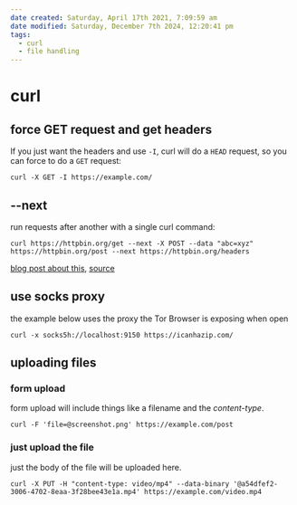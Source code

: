```yaml
---
date created: Saturday, April 17th 2021, 7:09:59 am
date modified: Saturday, December 7th 2024, 12:20:41 pm
tags:
  - curl
  - file handling
---
```


# curl

## force GET request and get headers

If you just want the headers and use `-I`, curl will do a `HEAD` request, so you can force to do a `GET` request:

```shell
curl -X GET -I https://example.com/
```

## --next

run requests after another with a single curl command:

```
curl https://httpbin.org/get --next -X POST --data "abc=xyz" https://httpbin.org/post --next https://httpbin.org/headers
```

[blog post about this](https://daniel.haxx.se/blog/2014/03/12/whats-next-for-curl/), [source](https://changelog.com/news/a3Ep/visit)

## use socks proxy

the example below uses the proxy the Tor Browser is exposing when open

```shell
curl -x socks5h://localhost:9150 https://icanhazip.com/
```

## uploading files

### form upload

form upload will include things like a filename and the *content-type*.

```shell
curl -F 'file=@screenshot.png' https://example.com/post
```

### just upload the file

just the body of the file will be uploaded here.

```shell
curl -X PUT -H "content-type: video/mp4" --data-binary '@a54dfef2-3006-4702-8eaa-3f28bee43e1a.mp4' https://example.com/video.mp4
```
